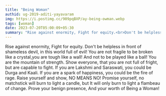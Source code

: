 ```yaml
---
title: "Being Woman"
authid: ug-2019-aditi-yayavaram
img: https://i.postimg.cc/909pqBXP/ay-being-owman.webp
tags: [woman]
date: 2023-07-20T05:00:09+05:30
summary: "Rise against enormity, Fight for equity.<br>Don't be helpless in front of shameless devil, in this world full of evil!"
---
```


Rise against enormity, Fight for equity.
Don't be helpless in front of shameless devil, in this world full of evil!
You are not fragile to be broken like a crystal,you are tough like a wall! And not to be played like a ball!
You are the mountain of strength.
Show everyone, that you are not full of fright, but are capable to fight.
If you are Lakshmi and Saraswati, you could be Durga and Kaali.
If you are a spark of happiness, you could be the fire of rage.
Raise yourself and show, NO MEANS NO!
Promise yourself, no matchstick will burn to light a candle, but It will only burn to light a flambeau of change.
Prove your benign presence,
And your worth of Being a Woman!
